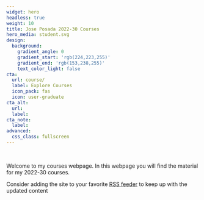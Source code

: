 ```yaml
---
widget: hero
headless: true
weight: 10
title: Jose Posada 2022-30 Courses 
hero_media: student.svg
design:
  background:
    gradient_angle: 0
    gradient_start: 'rgb(224,223,255)'
    gradient_end: 'rgb(153,238,255)'
    text_color_light: false
cta:
  url: course/
  label: Explore Courses
  icon_pack: fas
  icon: user-graduate
cta_alt:
  url:
  label:
cta_note:
  label:
advanced:
  css_class: fullscreen
---
```

<br>

Welcome to my courses webpage. In this webpage you will find the material for my 2022-30 courses.

Consider adding the site to your favorite [RSS feeder](https://feeder.co/) to keep up with the updated content